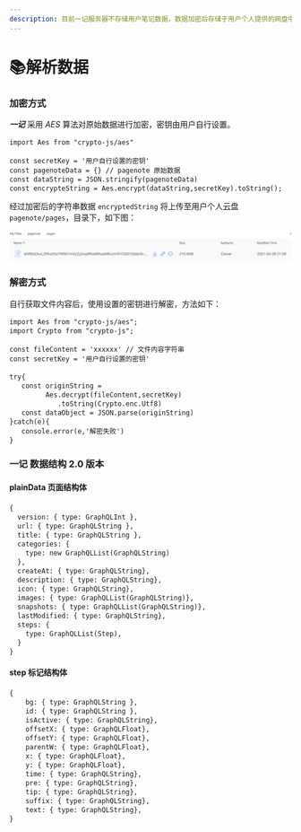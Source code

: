 ```yaml
---
description: 目前一记服务器不存储用户笔记数据，数据加密后存储于用户个人提供的网盘中。对于开发者，可以自行解析数据用于其他用途。
---
```


# 📚解析数据

### 加密方式

_**一记**_ 采用 _AES_  算法对原始数据进行加密，密钥由用户自行设置。

```text
import Aes from "crypto-js/aes"

const secretKey = '用户自行设置的密钥'
const pagenoteData = {} // pagenote 原始数据
const dataString = JSON.stringify(pagenoteData)
const encrypteString = Aes.encrypt(dataString,secretKey).toString();
```

经过加密后的字符串数据 `encryptedString` 将上传至用户个人云盘 `pagenote/pages`，目录下，如下图：

![](.gitbook/assets/image%20%281%29.png)

### 解密方式

自行获取文件内容后，使用设置的密钥进行解密，方法如下：

```text
import Aes from "crypto-js/aes";
import Crypto from "crypto-js";

const fileContent = 'xxxxxx' // 文件内容字符串
const secretKey = '用户自行设置的密钥'

try{
   const originString = 
         Aes.decrypt(fileContent,secretKey)
            .toString(Crypto.enc.Utf8)
   const dataObject = JSON.parse(originString)
}catch(e){
   console.error(e,'解密失败')
}

```

### 一记 数据结构 2.0 版本

#### plainData 页面结构体

```text
{
  version: { type: GraphQLInt },
  url: { type: GraphQLString },
  title: { type: GraphQLString },
  categories: {
    type: new GraphQLList(GraphQLString)
  },
  createAt: { type: GraphQLString},
  description: { type: GraphQLString},
  icon: { type: GraphQLString},
  images: { type: GraphQLList(GraphQLString)},
  snapshots: { type: GraphQLList(GraphQLString)},
  lastModified: { type: GraphQLString},
  steps: {
    type: GraphQLList(Step),
  }
}
```

#### step 标记结构体

```text
{
    bg: { type: GraphQLString },
    id: { type: GraphQLString },
    isActive: { type: GraphQLString},
    offsetX: { type: GraphQLFloat},
    offsetY: { type: GraphQLFloat},
    parentW: { type: GraphQLFloat},
    x: { type: GraphQLFloat},
    y: { type: GraphQLFloat},
    time: { type: GraphQLString},
    pre: { type: GraphQLString},
    tip: { type: GraphQLString},
    suffix: { type: GraphQLString},
    text: { type: GraphQLString},
}
```

